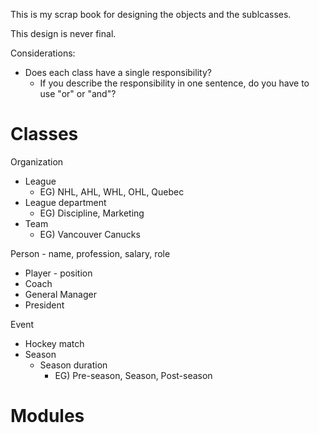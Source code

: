 This is my scrap book for designing the objects and the sublcasses.

This design is never final.

Considerations:
* Does each class have a single responsibility?
    * If you describe the responsibility in one sentence, do you have to use "or" or "and"?

# Classes

Organization

* League
    * EG) NHL, AHL, WHL, OHL, Quebec
* League department
    * EG) Discipline, Marketing
* Team
    * EG) Vancouver Canucks

Person - name, profession, salary, role

* Player - position
* Coach
* General Manager
* President

Event

* Hockey match
* Season
    * Season duration
        * EG) Pre-season, Season, Post-season

# Modules